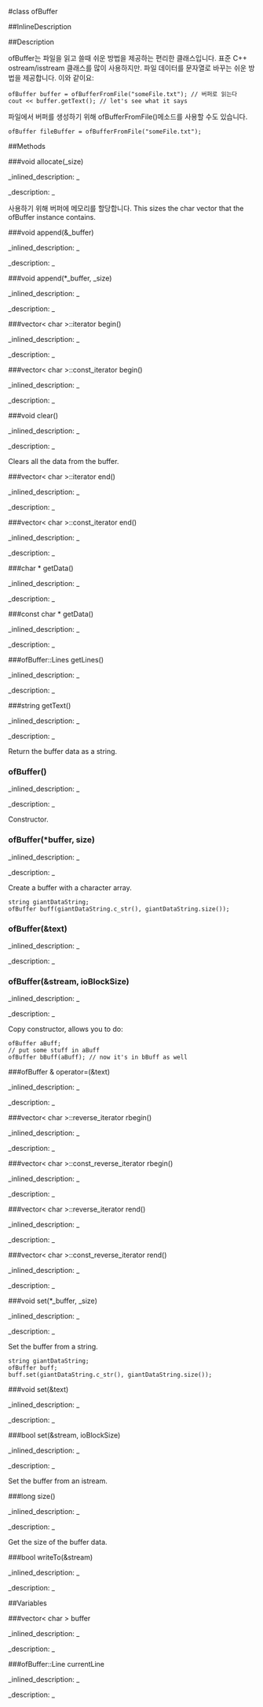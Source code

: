 #class ofBuffer


<!--
_visible: True_
_advanced: False_
_istemplated: False_
_extends: _
-->

##InlineDescription






##Description

<!-- ofBuffer is a convenience class that provides easy methods for reading from and writing to files. It makes heavy use of the standard C++ ostream and istream classes, but also adds in easy ways to convert file data to strings, like: -->
ofBuffer는 파일을 읽고 쓸때 쉬운 방법을 제공하는 편리한 클래스입니다. 표준 C++ ostream/isstream 클래스를 많이 사용하지만. 파일 데이터를 문자열로 바꾸는 쉬운 방법을 제공합니다. 이와 같이요:

~~~~{.cpp}
ofBuffer buffer = ofBufferFromFile("someFile.txt"); // 버퍼로 읽는다
cout << buffer.getText(); // let's see what it says
~~~~

<!-- You can also use the ofBufferFromFile() method to create a buffer from a file: -->
파일에서 버퍼를 생성하기 위해 ofBufferFromFile()메소드를 사용할 수도 있습니다.

~~~~{.cpp}
ofBuffer fileBuffer = ofBufferFromFile("someFile.txt");
~~~~





##Methods



###void allocate(_size)

<!--
_syntax: allocate(_size)_
_name: allocate_
_returns: void_
_returns_description: _
_parameters: size_t _size_
_access: public_
_version_started: 007_
_version_deprecated: _
_summary: _
_constant: False_
_static: False_
_visible: True_
_advanced: False_
-->

_inlined_description: _







_description: _

<!-- Allocate memory for the buffer to use. This sizes the char vector that the ofBuffer instance contains. -->
사용하기 위해 버퍼에 메모리를 할당합니다. This sizes the char vector that the ofBuffer instance contains.





<!----------------------------------------------------------------------------->

###void append(&_buffer)

<!--
_syntax: append(&_buffer)_
_name: append_
_returns: void_
_returns_description: _
_parameters: const string &_buffer_
_access: public_
_version_started: 0073_
_version_deprecated: _
_summary: _
_constant: False_
_static: False_
_visible: True_
_advanced: False_
-->

_inlined_description: _







_description: _







<!----------------------------------------------------------------------------->

###void append(*_buffer, _size)

<!--
_syntax: append(*_buffer, _size)_
_name: append_
_returns: void_
_returns_description: _
_parameters: const char *_buffer, size_t _size_
_access: public_
_version_started: 0072_
_version_deprecated: _
_summary: _
_constant: False_
_static: False_
_visible: True_
_advanced: False_
-->

_inlined_description: _







_description: _







<!----------------------------------------------------------------------------->

###vector< char >::iterator begin()

<!--
_syntax: begin()_
_name: begin_
_returns: vector< char >::iterator_
_returns_description: _
_parameters: _
_access: public_
_version_started: 0.9.0_
_version_deprecated: _
_summary: _
_constant: False_
_static: False_
_visible: True_
_advanced: False_
-->

_inlined_description: _







_description: _







<!----------------------------------------------------------------------------->

###vector< char >::const_iterator begin()

<!--
_syntax: begin()_
_name: begin_
_returns: vector< char >::const_iterator_
_returns_description: _
_parameters: _
_access: public_
_version_started: 0.9.0_
_version_deprecated: _
_summary: _
_constant: False_
_static: False_
_visible: True_
_advanced: False_
-->

_inlined_description: _







_description: _







<!----------------------------------------------------------------------------->

###void clear()

<!--
_syntax: clear()_
_name: clear_
_returns: void_
_returns_description: _
_parameters: _
_access: public_
_version_started: 007_
_version_deprecated: _
_summary: _
_constant: False_
_static: False_
_visible: True_
_advanced: False_
-->

_inlined_description: _







_description: _

Clears all the data from the buffer.





<!----------------------------------------------------------------------------->

###vector< char >::iterator end()

<!--
_syntax: end()_
_name: end_
_returns: vector< char >::iterator_
_returns_description: _
_parameters: _
_access: public_
_version_started: 0.9.0_
_version_deprecated: _
_summary: _
_constant: False_
_static: False_
_visible: True_
_advanced: False_
-->

_inlined_description: _







_description: _







<!----------------------------------------------------------------------------->

###vector< char >::const_iterator end()

<!--
_syntax: end()_
_name: end_
_returns: vector< char >::const_iterator_
_returns_description: _
_parameters: _
_access: public_
_version_started: 0.9.0_
_version_deprecated: _
_summary: _
_constant: False_
_static: False_
_visible: True_
_advanced: False_
-->

_inlined_description: _







_description: _







<!----------------------------------------------------------------------------->

###char * getData()

<!--
_syntax: getData()_
_name: getData_
_returns: char *_
_returns_description: _
_parameters: _
_access: public_
_version_started: 0.9.0_
_version_deprecated: _
_summary: _
_constant: False_
_static: False_
_visible: True_
_advanced: False_
-->

_inlined_description: _







_description: _







<!----------------------------------------------------------------------------->

###const char * getData()

<!--
_syntax: getData()_
_name: getData_
_returns: const char *_
_returns_description: _
_parameters: _
_access: public_
_version_started: 0.9.0_
_version_deprecated: _
_summary: _
_constant: False_
_static: False_
_visible: True_
_advanced: False_
-->

_inlined_description: _







_description: _







<!----------------------------------------------------------------------------->

###ofBuffer::Lines getLines()

<!--
_syntax: getLines()_
_name: getLines_
_returns: ofBuffer::Lines_
_returns_description: _
_parameters: _
_access: public_
_version_started: 0.9.0_
_version_deprecated: _
_summary: _
_constant: False_
_static: False_
_visible: True_
_advanced: False_
-->

_inlined_description: _







_description: _







<!----------------------------------------------------------------------------->

###string getText()

<!--
_syntax: getText()_
_name: getText_
_returns: string_
_returns_description: _
_parameters: _
_access: public_
_version_started: 007_
_version_deprecated: _
_summary: _
_constant: False_
_static: False_
_visible: True_
_advanced: False_
-->

_inlined_description: _







_description: _

Return the buffer data as a string.





<!----------------------------------------------------------------------------->

### ofBuffer()

<!--
_syntax: ofBuffer()_
_name: ofBuffer_
_returns: _
_returns_description: _
_parameters: _
_access: public_
_version_started: 007_
_version_deprecated: _
_summary: _
_constant: False_
_static: False_
_visible: True_
_advanced: False_
-->

_inlined_description: _







_description: _

Constructor.





<!----------------------------------------------------------------------------->

### ofBuffer(*buffer, size)

<!--
_syntax: ofBuffer(*buffer, size)_
_name: ofBuffer_
_returns: _
_returns_description: _
_parameters: const char *buffer, size_t size_
_access: public_
_version_started: 0072_
_version_deprecated: _
_summary: _
_constant: False_
_static: False_
_visible: True_
_advanced: False_
-->

_inlined_description: _







_description: _

Create a buffer with a character array.

~~~~{.cpp}
string giantDataString;
ofBuffer buff(giantDataString.c_str(), giantDataString.size());
~~~~





<!----------------------------------------------------------------------------->

### ofBuffer(&text)

<!--
_syntax: ofBuffer(&text)_
_name: ofBuffer_
_returns: _
_returns_description: _
_parameters: const string &text_
_access: public_
_version_started: 0072_
_version_deprecated: _
_summary: _
_constant: False_
_static: False_
_visible: True_
_advanced: False_
-->

_inlined_description: _







_description: _







<!----------------------------------------------------------------------------->

### ofBuffer(&stream, ioBlockSize)

<!--
_syntax: ofBuffer(&stream, ioBlockSize)_
_name: ofBuffer_
_returns: _
_returns_description: _
_parameters: istream &stream, size_t ioBlockSize_
_access: public_
_version_started: 007_
_version_deprecated: _
_summary: _
_constant: False_
_static: False_
_visible: True_
_advanced: False_
-->

_inlined_description: _







_description: _

Copy constructor, allows you to do:

~~~~{.cpp}
ofBuffer aBuff;
// put some stuff in aBuff
ofBuffer bBuff(aBuff); // now it's in bBuff as well
~~~~





<!----------------------------------------------------------------------------->

###ofBuffer & operator=(&text)

<!--
_syntax: operator=(&text)_
_name: operator=_
_returns: ofBuffer &_
_returns_description: _
_parameters: const string &text_
_access: public_
_version_started: 0072_
_version_deprecated: _
_summary: _
_constant: False_
_static: False_
_visible: True_
_advanced: False_
-->

_inlined_description: _







_description: _







<!----------------------------------------------------------------------------->

###vector< char >::reverse_iterator rbegin()

<!--
_syntax: rbegin()_
_name: rbegin_
_returns: vector< char >::reverse_iterator_
_returns_description: _
_parameters: _
_access: public_
_version_started: 0.9.0_
_version_deprecated: _
_summary: _
_constant: False_
_static: False_
_visible: True_
_advanced: False_
-->

_inlined_description: _







_description: _







<!----------------------------------------------------------------------------->

###vector< char >::const_reverse_iterator rbegin()

<!--
_syntax: rbegin()_
_name: rbegin_
_returns: vector< char >::const_reverse_iterator_
_returns_description: _
_parameters: _
_access: public_
_version_started: 0.9.0_
_version_deprecated: _
_summary: _
_constant: False_
_static: False_
_visible: True_
_advanced: False_
-->

_inlined_description: _







_description: _







<!----------------------------------------------------------------------------->

###vector< char >::reverse_iterator rend()

<!--
_syntax: rend()_
_name: rend_
_returns: vector< char >::reverse_iterator_
_returns_description: _
_parameters: _
_access: public_
_version_started: 0.9.0_
_version_deprecated: _
_summary: _
_constant: False_
_static: False_
_visible: True_
_advanced: False_
-->

_inlined_description: _







_description: _







<!----------------------------------------------------------------------------->

###vector< char >::const_reverse_iterator rend()

<!--
_syntax: rend()_
_name: rend_
_returns: vector< char >::const_reverse_iterator_
_returns_description: _
_parameters: _
_access: public_
_version_started: 0.9.0_
_version_deprecated: _
_summary: _
_constant: False_
_static: False_
_visible: True_
_advanced: False_
-->

_inlined_description: _







_description: _







<!----------------------------------------------------------------------------->

###void set(*_buffer, _size)

<!--
_syntax: set(*_buffer, _size)_
_name: set_
_returns: void_
_returns_description: _
_parameters: const char *_buffer, size_t _size_
_access: public_
_version_started: 0072_
_version_deprecated: _
_summary: _
_constant: False_
_static: False_
_visible: True_
_advanced: False_
-->

_inlined_description: _







_description: _

Set the buffer from a string.

~~~~{.cpp}
string giantDataString;
ofBuffer buff;
buff.set(giantDataString.c_str(), giantDataString.size());
~~~~





<!----------------------------------------------------------------------------->

###void set(&text)

<!--
_syntax: set(&text)_
_name: set_
_returns: void_
_returns_description: _
_parameters: const string &text_
_access: public_
_version_started: 0072_
_version_deprecated: _
_summary: _
_constant: False_
_static: False_
_visible: True_
_advanced: False_
-->

_inlined_description: _







_description: _







<!----------------------------------------------------------------------------->

###bool set(&stream, ioBlockSize)

<!--
_syntax: set(&stream, ioBlockSize)_
_name: set_
_returns: bool_
_returns_description: _
_parameters: istream &stream, size_t ioBlockSize_
_access: public_
_version_started: 007_
_version_deprecated: _
_summary: _
_constant: False_
_static: False_
_visible: True_
_advanced: False_
-->

_inlined_description: _







_description: _

Set the buffer from an istream.





<!----------------------------------------------------------------------------->

###long size()

<!--
_syntax: size()_
_name: size_
_returns: long_
_returns_description: _
_parameters: _
_access: public_
_version_started: 007_
_version_deprecated: _
_summary: _
_constant: False_
_static: False_
_visible: True_
_advanced: False_
-->

_inlined_description: _







_description: _

Get the size of the buffer data.





<!----------------------------------------------------------------------------->

###bool writeTo(&stream)

<!--
_syntax: writeTo(&stream)_
_name: writeTo_
_returns: bool_
_returns_description: _
_parameters: ostream &stream_
_access: public_
_version_started: 007_
_version_deprecated: _
_summary: _
_constant: False_
_static: False_
_visible: True_
_advanced: False_
-->

_inlined_description: _







_description: _







<!----------------------------------------------------------------------------->

##Variables



###vector< char > buffer

<!--
_name: buffer_
_type: vector< char >_
_access: private_
_version_started: 007_
_version_deprecated: _
_summary: _
_visible: True_
_constant: True_
_advanced: False_
-->

_inlined_description: _







_description: _







<!----------------------------------------------------------------------------->

###ofBuffer::Line currentLine

<!--
_name: currentLine_
_type: ofBuffer::Line_
_access: private_
_version_started: 0.9.0_
_version_deprecated: _
_summary: _
_visible: True_
_constant: False_
_advanced: False_
-->

_inlined_description: _







_description: _







<!----------------------------------------------------------------------------->

